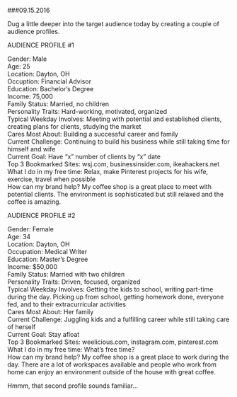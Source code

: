 ###09.15.2016

Dug a little deeper into the target audience today by creating a couple of audience profiles.

AUDIENCE PROFILE #1

Gender: Male  
Age: 25  
Location: Dayton, OH  
Occuption: Financial Advisor  
Education: Bachelor’s Degree  
Income: 75,000  
Family Status: Married, no children  
Personality Traits: Hard-working, motivated, organized  
Typical Weekday Involves: Meeting with potential and established clients, creating plans for clients, studying the market  
Cares Most About: Building a successful career and family  
Current Challenge: Continuing to build his business while still taking time for himself and wife  
Current Goal: Have “x” number of clients by “x” date  
Top 3 Bookmarked Sites: wsj.com, businessinsider.com, ikeahackers.net  
What I do in my free time: Relax, make Pinterest projects for his wife, exercise, travel when possible  
How can my brand help? My coffee shop is a great place to meet with potential clients. 
The environment is sophisticated but still relaxed and the coffee is amazing.

AUDIENCE PROFILE #2

Gender: Female  
Age: 34  
Location: Dayton, OH  
Occupation: Medical Writer  
Education: Master’s Degree  
Income: $50,000  
Family Status: Married with two children  
Personality Traits: Driven, focused, organized  
Typical Weekday Involves: Getting the kids to school, writing part-time during the day. Picking up from school, getting 
homework done, everyone fed, and to their extracurricular activities  
Cares Most About: Her family  
Current Challenge: Juggling kids and a fulfilling career while still taking care of herself  
Current Goal: Stay afloat  
Top 3 Bookmarked Sites: weelicious.com, instagram.com, pinterest.com  
What I do in my free time: What’s free time?  
How can my brand help? My coffee shop is a great place to work during the day. There are a lot of workspaces
available and people who work from home can enjoy an environment outside of the house with great coffee.

Hmmm, that second profile sounds familiar...
